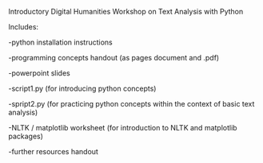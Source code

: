 Introductory Digital Humanities Workshop on Text Analysis with Python

Includes:

-python installation instructions

-programming concepts handout (as pages document and .pdf)

-powerpoint slides

-script1.py (for introducing python concepts)

-spript2.py (for practicing python concepts within the context of basic text analysis)

-NLTK / matplotlib worksheet (for introduction to NLTK and matplotlib packages)

-further resources handout
